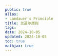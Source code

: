 ```yaml
---
public: true
alias:
- Landauer's Principle
title: 兰道尔原则
tags:
date: 2024-10-05
updated: 2024-10-05
toc: true
mathjax: true
---
```



